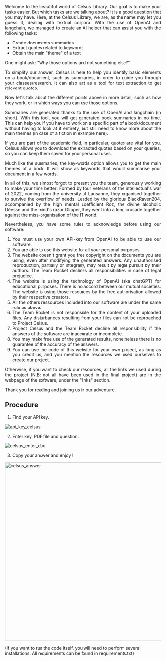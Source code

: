 <div style="text-align: justify">
Welcome to the beautiful world of Celsus Library. Our goal is to make your tasks easier.
But which tasks are we talking about? It is a good question that you may have.
Here, at the Celsus Library, we are, as the name may let you guess it, dealing with textual corpora.
With the use of OpenAI and langchain, we managed to create an AI helper that can assist you with the following tasks:
</div>

- Create documents summaries
- Extract quotes related to keywords
- Obtain the main "theme" of a text

<div style="text-align: justify">
One might ask: "Why those options and not something else?"

To simplify our answer, Celsus is here to help you identify basic elements on a book/document, such as summaries, in order to guide you through your classes/research. It can also act as a tool for text extraction to get relevant quotes.

Now let's talk about the different points above in more detail; such as how they work, or in which ways you can use those options.

Summaries are generated thanks to the use of OpenAI and langchain (in short). With this tool, you will get generated book summaries in no time. This can help you if you have to work on a specific part of a book/document without having to look at it entirety, but still need to know more about the main themes (in case of a fiction in example here).

If you are part of the academic field, in particular, quotes are vital for you. Celsus allows you to download the extracted quotes based on your queries, so you can keep them saved for your personal uses.

Much like the summaries, the key-words option allows you to get the main themes of a book. It will show as keywords that would summarise your document in a few words.

In all of this, we almost forgot to present you the team, generously working to make your time better:
Formed by four veterans of the intellectual's war of 2022, coming from the university of Lausanne, they organised together to survive the overflow of needs. 
Leaded by the glorious BlackRaven204, accompanied by the high mental coefficient Roz, the divine alcoholic Déesse and the mind's razor Olipper, they went into a long crusade together against the miss-organisation of the IT world.

Nevertheless, you have some rules to acknowledge before using our software:
1. You must use your own API-key from OpenAI to be able to use our software.
2. You are able to use this website for all your personal purposes.
3. The website doesn't grant you free copyright on the documents you are using, even after modifying the generated answers. Any unauthorised reproduction, partially or integrally, may result by legal pursuit by their authors. The Team Rocket declines all responsibilities in case of legal prejudice.
4. The website is using the technology of OpenAI (aka chatGPT) for educational purposes. There is no accord between our mutual societies. The website is using those resources by the free authorisation allowed by their respective creators.
5. All the others ressources included into our software are under the same rule as above.
6. The Team Rocket is not responsible for the content of your uploaded files. Any disturbances resulting from your files can not be reproached to Project Celsus.
7. Project Celsus and the Team Rocket decline all responsibility if the answers of the software are inaccurate or incomplete.
8. You may make free use of the generated results, nonetheless there is no guarantee of the accuracy of the answers.
9. You can use the code of this website for your own project, as long as you credit us, and you mention the resources we used ourselves to create our project.

Otherwise, if you want to check our resources, all the links we used during the project (N.B: not all have been used in the final project) are in the webpage of the software, under the "links" section.

Thank you for reading and joining us in our adventure.
</div>

## Procedure
  
1. Find your API key.  

![api_key_celsus](https://github.com/BlackRaven204/Celsus/assets/77760910/12b8fc6b-6cfb-4c7b-a56d-8df5cebf2ecc)

2. Enter key, PDF file and question.

![celsus_enter_doc](https://github.com/BlackRaven204/Celsus/assets/77760910/8a225707-fdda-4420-a346-cef19c77e2f5)

3. Copy your answer and enjoy !

<img width="578" alt="celsus_answer" src="https://github.com/BlackRaven204/Celsus/assets/77760910/03deaa44-6f77-462e-a57e-c98d2ddddc81">




(If you want to run the code itself, you will need to perform several installations. All requirements can be found in requirements.txt)
